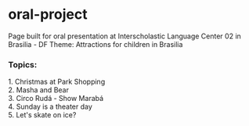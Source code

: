 # oral-project
Page built for oral presentation at Interscholastic Language Center 02 in Brasilia - DF  Theme: Attractions for children in Brasilia

<h3>Topics:</h3>
1. Christmas at Park Shopping </br> 
2. Masha and Bear </br>
3. Circo Rudá - Show Marabá </br>
4. Sunday is a theater day </br>
5. Let's skate on ice? </br>
